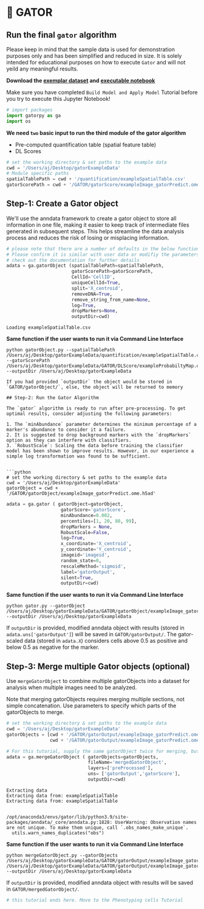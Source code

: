 # 🐊 GATOR 
## Run the final `gator` algorithm
Please keep in mind that the sample data is used for demonstration purposes only and has been simplified and reduced in size. It is solely intended for educational purposes on how to execute `Gator` and will not yeild any meaningful results.

**Download the [exemplar dataset](https://github.com/nirmalLab/gatorpy/tree/main/docs/Tutorials/gatorExampleData) and [executable notebook](https://github.com/nirmalLab/gatorpy/blob/main/docs/Tutorials/notebooks/RunGator.ipynb)**
  
Make sure you have completed `Build Model and Apply Model` Tutorial before you try to execute this Jupyter Notebook!


```python
# import packages
import gatorpy as ga
import os
```

**We need `two` basic input to run the third module of the gator algorithm**
- Pre-computed quantification table (spatial feature table)
- DL Scores


```python
# set the working directory & set paths to the example data
cwd = '/Users/aj/Desktop/gatorExampleData'
# Module specific paths
spatialTablePath = cwd + '/quantification/exampleSpatialTable.csv'
gatorScorePath = cwd + '/GATOR/gatorScore/exampleImage_gatorPredict.ome.csv'
```

## Step-1: Create a Gator object

We'll use the anndata framework to create a gator object to store all information in one file, making it easier to keep track of intermediate files generated in subsequent steps.  This helps streamline the data analysis process and reduces the risk of losing or misplacing information.


```python
# please note that there are a number of defaults in the below function that assumes certain structure within the spatialTable.
# Please confirm it is similar with user data or modifiy the parameters accordingly
# check out the documentation for further details
adata = ga.gatorObject (spatialTablePath=spatialTablePath,
                        gatorScorePath=gatorScorePath,
                        CellId='CellID',
                        uniqueCellId=True,
                        split='X_centroid',
                        removeDNA=True,
                        remove_string_from_name=None,
                        log=True,
                        dropMarkers=None,
                        outputDir=cwd)
```

    Loading exampleSpatialTable.csv


**Same function if the user wants to run it via Command Line Interface**
```
python gatorObject.py --spatialTablePath /Users/aj/Desktop/gatorExampleData/quantification/exampleSpatialTable.csv --gatorScorePath /Users/aj/Desktop/gatorExampleData/GATOR/DLScore/exampleProbabiltyMap.ome.csv --outputDir /Users/aj/Desktop/gatorExampleData

If you had provided `outputDir` the object would be stored in `GATOR/gatorObject/`, else, the object will be returned to memory

## Step-2: Run the Gator Algorithm

The `gator` algorithm is ready to run after pre-processing. To get optimal results, consider adjusting the following parameters:
  
1. The `minAbundance` parameter determines the minimum percentage of a marker's abundance to consider it a failure.
2. It is suggested to drop background markers with the `dropMarkers` option as they can interfere with classifiers.
3. `RobustScale`: Scaling the data before training the classifier model has been shown to improve results. However, in our experience a simple log transformation was found to be sufficient. 


```python
# set the working directory & set paths to the example data
cwd = '/Users/aj/Desktop/gatorExampleData'
gatorObject = cwd + '/GATOR/gatorObject/exampleImage_gatorPredict.ome.h5ad'
```


```python
adata = ga.gator ( gatorObject=gatorObject,
                    gatorScore='gatorScore',
                    minAbundance=0.002,
                    percentiles=[1, 20, 80, 99],
                    dropMarkers = None,
                    RobustScale=False,
                    log=True,
                    x_coordinate='X_centroid',
                    y_coordinate='Y_centroid',
                    imageid='imageid',
                    random_state=0,
                    rescaleMethod='sigmoid',
                    label='gatorOutput',
                    silent=True,
                    outputDir=cwd)
```

**Same function if the user wants to run it via Command Line Interface**
```
python gator.py --gatorObject /Users/aj/Desktop/gatorExampleData/GATOR/gatorObject/exampleImage_gatorPredict.ome.h5ad --outputDir /Users/aj/Desktop/gatorExampleData
```

If `outputDir` is provided, modified anndata object with results (stored in `adata.uns['gatorOutput']`) will be saved in `GATOR/gatorOutput/`. The gator-scaled data (stored in `adata.X`) considers cells above 0.5 as positive and below 0.5 as negative for the marker.

## Step-3: Merge multiple Gator objects (optional)

Use `mergeGatorObject` to combine multiple gatorObjects into a dataset for analysis when multiple images need to be analyzed.
  
Note that merging gatorObjects requires merging multiple sections, not simple concatenation. Use parameters to specify which parts of the gatorObjects to merge.


```python
# set the working directory & set paths to the example data
cwd = '/Users/aj/Desktop/gatorExampleData'
gatorObjects = [cwd + '/GATOR/gatorOutput/exampleImage_gatorPredict.ome.h5ad',
                cwd + '/GATOR/gatorOutput/exampleImage_gatorPredict.ome.h5ad']
```


```python
# For this tutorial, supply the same gatorObject twice for merging, but multiple gatorObjects can be merged in ideal conditions.
adata = ga.mergeGatorObject ( gatorObjects=gatorObjects,
                              fileName='mergedGatorObject',
                              layers=['preProcessed'],
                              uns= ['gatorOutput','gatorScore'],
                              outputDir=cwd)
```

    Extracting data
    Extracting data from: exampleSpatialTable
    Extracting data from: exampleSpatialTable


    /opt/anaconda3/envs/gator/lib/python3.9/site-packages/anndata/_core/anndata.py:1828: UserWarning: Observation names are not unique. To make them unique, call `.obs_names_make_unique`.
      utils.warn_names_duplicates("obs")


**Same function if the user wants to run it via Command Line Interface**
```
python mergeGatorObject.py --gatorObjects /Users/aj/Desktop/gatorExampleData/GATOR/gatorOutput/exampleImage_gatorPredict.ome.h5ad /Users/aj/Desktop/gatorExampleData/GATOR/gatorOutput/exampleImage_gatorPredict.ome.h5ad --outputDir /Users/aj/Desktop/gatorExampleData
```

If `outputDir` is provided, modified anndata object with results will be saved in `GATOR/mergedGatorObject/`.


```python
# this tutorial ends here. Move to the Phenotyping cells Tutorial
```


```python

```
